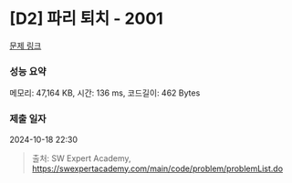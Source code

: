 # [D2] 파리 퇴치 - 2001 

[문제 링크](https://swexpertacademy.com/main/code/problem/problemDetail.do?contestProbId=AV5PzOCKAigDFAUq) 

### 성능 요약

메모리: 47,164 KB, 시간: 136 ms, 코드길이: 462 Bytes

### 제출 일자

2024-10-18 22:30



> 출처: SW Expert Academy, https://swexpertacademy.com/main/code/problem/problemList.do